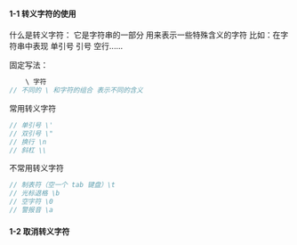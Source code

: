 #### 1-1 转义字符的使用
什么是转义字符：
	它是字符串的一部分 用来表示一些特殊含义的字符
	比如：在字符串中表现 单引号 引号 空行......

固定写法：

```c#
	\ 字符
// 不同的 \ 和字符的组合 表示不同的含义
```

常用转义字符

```c#
// 单引号 \'
// 双引号 \"
// 换行 \n
// 斜杠 \\
```

不常用转义字符

```c#
// 制表符（空一个 tab 键盘）\t
// 光标退格 \b
// 空字符 \0
// 警报音 \a
```
#### 1-2 取消转义字符